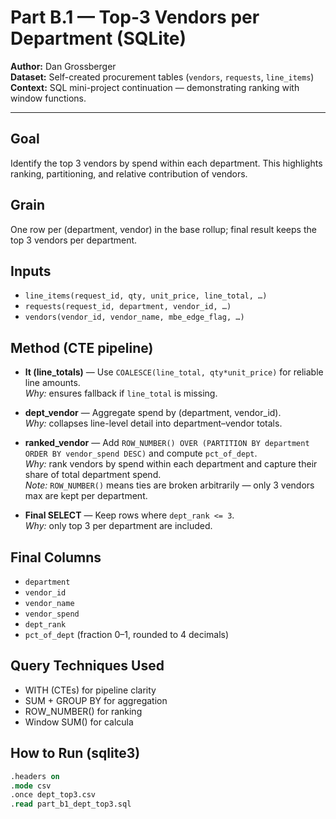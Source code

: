 # Part B.1 — Top-3 Vendors per Department (SQLite)

**Author:** Dan Grossberger  
**Dataset:** Self-created procurement tables (`vendors`, `requests`, `line_items`)  
**Context:** SQL mini-project continuation — demonstrating ranking with window functions.

---

## Goal
Identify the top 3 vendors by spend within each department. This highlights ranking, partitioning, and relative contribution of vendors.

## Grain
One row per (department, vendor) in the base rollup; final result keeps the top 3 vendors per department.

## Inputs
- `line_items(request_id, qty, unit_price, line_total, …)`
- `requests(request_id, department, vendor_id, …)`
- `vendors(vendor_id, vendor_name, mbe_edge_flag, …)`

## Method (CTE pipeline)
- **lt (line_totals)** — Use `COALESCE(line_total, qty*unit_price)` for reliable line amounts.  
  *Why:* ensures fallback if `line_total` is missing.

- **dept_vendor** — Aggregate spend by (department, vendor_id).  
  *Why:* collapses line-level detail into department–vendor totals.

- **ranked_vendor** — Add `ROW_NUMBER() OVER (PARTITION BY department ORDER BY vendor_spend DESC)` and compute `pct_of_dept`.  
  *Why:* rank vendors by spend within each department and capture their share of total department spend.  
  *Note:* `ROW_NUMBER()` means ties are broken arbitrarily — only 3 vendors max are kept per department.

- **Final SELECT** — Keep rows where `dept_rank <= 3`.  
  *Why:* only top 3 per department are included.

## Final Columns
- `department`
- `vendor_id`
- `vendor_name`
- `vendor_spend`
- `dept_rank`
- `pct_of_dept` (fraction 0–1, rounded to 4 decimals)

## Query Techniques Used
- WITH (CTEs) for pipeline clarity  
- SUM + GROUP BY for aggregation  
- ROW_NUMBER() for ranking  
- Window SUM() for calcula

## How to Run (sqlite3)
```sql
.headers on
.mode csv
.once dept_top3.csv
.read part_b1_dept_top3.sql

